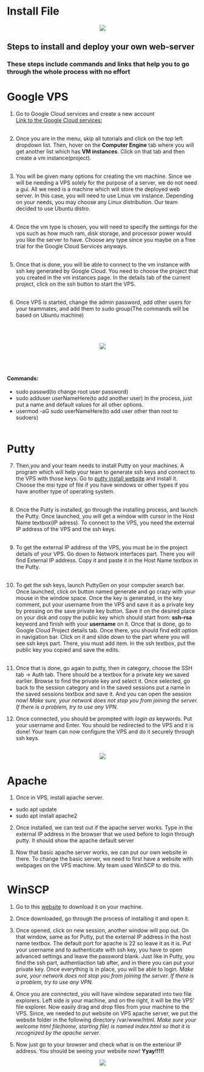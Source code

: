 # Install File

<p align="center">
<!-- <img height="" src="https://www.groovypost.com/wp-content/uploads/2016/08/paint-color-wallpaper-featured.jpg" alt="my banner"></p> -->
<img src="https://cdn.wallpaperhub.app/cloudcache/f/5/0/1/4/7/f5014736627f4f9d08dd067618956c412fe3148b.jpg">

## Steps to install and deploy your own web-server

### These steps include commands and links that help you to go through the whole process with no effort

# Google VPS

1. Go to Google Cloud services and create a new account</br>
   [Link to the Google Cloud services:](https://accounts.google.com/ServiceLogin/signinchooser?service=cloudconsole&passive=1209600&osid=1&continue=https%3A%2F%2Fconsole.cloud.google.com%2Ffreetrial%3F_ga%3D2.115539973.2083388163.1651424257-679495527.1650318299&followup=https%3A%2F%2Fconsole.cloud.google.com%2Ffreetrial%3F_ga%3D2.115539973.2083388163.1651424257-679495527.1650318299&flowName=GlifWebSignIn&flowEntry=ServiceLogin)<br/><br/>

1. Once you are in the menu, skip all tutorials and click on the top left dropdown list. Then, hover on the **Computer Engine** tab where you will get another list which has **VM instances**. Click on that tab and then create a vm instance(project). <br/><br/>

1. You will be given many options for creating the vm machine. Since we will be needing a VPS solely for the purpose of a server, we do not need a gui. All we need is a machine which will store the deployed web server. In this case, you will need to use Linux vm instance. Depending on your needs, you may choose any Linux distribution. Our team decided to use Ubuntu distro. <br/><br/>

1. Once the vm type is chosen, you will need to specify the settings for the vps such as how much ram, disk storage, and processor power would you like the server to have. Choose any type since you maybe on a free trial for the Google Cloud Services anyways.<br/><br/>

1. Once that is done, you will be able to connect to the vm instance with ssh key generated by Google Cloud. You need to choose the project that you created in the vm instances page. In the details tab of the current project, click on the ssh button to start the VPS.<br/><br/>

1. Once VPS is started, change the admin password, add other users for your teammates, and add them to sudo group(The commands will be based on Ubuntu machine) <br/><br/>
<br/><br/>
<p align="center">
<img src="https://media3.giphy.com/media/3ohuPwNnc1lYb4ztOE/giphy.gif?cid=790b7611347fd6fd51d62953bf53e5215eb0bd6378c8a68d&rid=giphy.gif&ct=g" />
</p><br/><br/>
<h4>Commands:</h4>

- sudo passwd(to change root user password)
- sudo adduser userNameHere(to add another user) In the process, just put a name and default values for all other options.
- usermod -aG sudo userNameHere(to add user other than root to sudoers)
  <br/><br/>

# Putty

7. Then,you and your team needs to install Putty on your machines. A program which will help your team to generate ssh keys and connect to the VPS with those keys. Go to [putty install website](https://www.chiark.greenend.org.uk/~sgtatham/putty/latest.html) and install it. Choose the msi type of file if you have windows or other types if you have another type of operating system.
   <br/><br/>
1. Once the Putty is installed, go through the installing process, and launch the Putty. Once launched, you will get a window with cursor in the Host Name textbox(IP adress). To connect to the VPS, you need the external IP address of the VPS and the ssh keys.
   <br/><br/>

1. To get the external IP address of the VPS, you must be in the project details of your VPS. Go down to Network interfaces part. There you will find External IP address. Copy it and paste it in the Host Name textbox in the Putty.
   <br/><br/>

1. To get the ssh keys, launch PuttyGen on your computer search bar. Once launched, click on button named generate and go crazy with your mouse in the window space. Once the key is generated, in the key comment, put your username from the VPS and save it as a private key by pressing on the save private key button. Save it on the desired place on your disk and copy the public key which should start from: **ssh-rsa** keyword and finish with your **username** on it. Once that is done, go to Google Cloud Project details tab. Once there, you should find edit option in navigation bar. Click on it and slide down to the part where you will see ssh keys part. There, you must add item. In the ssh textbox, put the public key you copied and save the edits.
   <br/><br/>

1. Once that is done, go again to putty, then in category, choose the SSH tab -> Auth tab. There should be a textbox for a private key we saved earlier. Browse to find the private key and select it. Once selected, go back to the session category and in the saved sessions put a name in the saved sessions textbox and save it. And you can open the session now! _Make sure, your network does not stop you from joining the server. If there is a problem, try to use any VPN._

1. Once connected, you should be prompted with _login as_ keywords. Put your username and Enter. You should be redirected to the VPS and it is done! Your team can now configure the VPS and do it securely through ssh keys.<br/><br/>

<p align="center">
<img src="https://raw.githubusercontent.com/Smuglyak/Unix-project/main/images/sponge.gif" />
</p>

# Apache

1. Once in VPS, install apache server.

- sudo apt update
- sudo apt install apache2

2. Once installed, we can test out if the apache server works. Type in the external IP address in the browser that we used before to login through putty. It should show the apache default server

1. Now that basic apache server works, we can put our own website in there. To change the basic server, we need to first have a website with webpages on the VPS machine. My team used WinSCP to do this.

# WinSCP

1. Go to this [website](https://winscp.net/eng/download.php) to download it on your machine.

1. Once downloaded, go through the process of installing it and open it.

1. Once opened, click on new session, another window will pop out. On that window, same as for Putty, put the external IP address in the host name textbox. The default port for apache is 22 so leave it as it is. Put your username and to authenticate with ssh key, you have to open advanced settings and leave the password blank. Just like in Putty, you find the ssh part, authentiaction tab after, and in there you can put your private key. Once everything is in place, you will be able to login. _Make sure, your network does not stop you from joining the server. If there is a problem, try to use any VPN._

1. Once you are connected, you will have window separated into two file explorers. Left side is your machine, and on the right, it will be the VPS' file explorer. Now easily drag and drop files from your machine to the VPS. Since, we needed to put website on VPS apache server, we put the website folder in the following directory /var/www/html. _Make sure your welcome html file(home, starting file) is named index.html so that it is recognized by the apache server._

1. Now just go to your browser and check what is on the exteriour IP address. You should be seeing your website now! **Yyay!!!!!**
<p align="center">
<img src="https://raw.githubusercontent.com/Smuglyak/Unix-project/main/images/excited.gif" />
</p>
